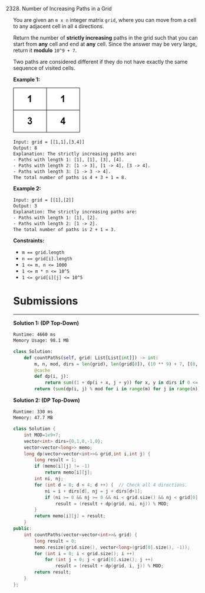 2328. Number of Increasing Paths in a Grid

You are given an `m x n` integer matrix `grid`, where you can move from a cell to any adjacent cell in all `4` directions.

Return the number of **strictly increasing** paths in the grid such that you can start from **any** cell and end at **any** cell. Since the answer may be very large, return it **modulo** `10^9 + 7`.

Two paths are considered different if they do not have exactly the same sequence of visited cells.

 

**Example 1:**

![2328_griddrawio-4.png](img/2328_griddrawio-4.png)
```
Input: grid = [[1,1],[3,4]]
Output: 8
Explanation: The strictly increasing paths are:
- Paths with length 1: [1], [1], [3], [4].
- Paths with length 2: [1 -> 3], [1 -> 4], [3 -> 4].
- Paths with length 3: [1 -> 3 -> 4].
The total number of paths is 4 + 3 + 1 = 8.
```

**Example 2:**
```
Input: grid = [[1],[2]]
Output: 3
Explanation: The strictly increasing paths are:
- Paths with length 1: [1], [2].
- Paths with length 2: [1 -> 2].
The total number of paths is 2 + 1 = 3.
```

**Constraints:**

* `m == grid.length`
* `n == grid[i].length`
* `1 <= m, n <= 1000`
* `1 <= m * n <= 10^5`
* `1 <= grid[i][j] <= 10^5`

# Submissions
---
**Solution 1: (DP Top-Down)**
```
Runtime: 4660 ms
Memory Usage: 98.1 MB
```
```python
class Solution:
    def countPaths(self, grid: List[List[int]]) -> int:
        m, n, mod, dirs = len(grid), len(grid[0]), (10 ** 9) + 7, [(0, 1), (1, 0), (-1, 0), (0, -1)]
        @cache
        def dp(i, j):
            return sum((1 + dp(i + x, j + y)) for x, y in dirs if 0 <= i + x < m and 0 <= j + y < n and grid[i + x][j + y] > grid[i][j]) % mod
        return (sum(dp(i, j) % mod for i in range(m) for j in range(n)) + (m * n)) % modulo
```

**Solution 2: (DP Top-Down)**
```
Runtime: 330 ms
Memory: 47.7 MB
```
```c++
class Solution {
    int MOD=1e9+7;
    vector<int> dirs={0,1,0,-1,0};
    vector<vector<long>> memo;
    long dp(vector<vector<int>>& grid,int i,int j) {
        long result = 1;
        if (memo[i][j] != -1)
            return memo[i][j];
        int ni, nj;
        for (int d = 0; d < 4; d ++) {  // Check all 4 directions.
            ni = i + dirs[d], nj = j + dirs[d+1];
            if (ni >= 0 && nj >= 0 && ni < grid.size() && nj < grid[0].size() && grid[ni][nj] > grid[i][j])
                result = (result + dp(grid, ni, nj)) % MOD;
        }
        return memo[i][j] = result;
    }
public:
    int countPaths(vector<vector<int>>& grid) {
        long result = 0;
        memo.resize(grid.size(), vector<long>(grid[0].size(), -1));
        for (int i = 0; i < grid.size(); i ++)
            for (int j = 0; j < grid[0].size(); j ++)
                result = (result + dp(grid, i, j)) % MOD;
        return result;
    }
};
```
